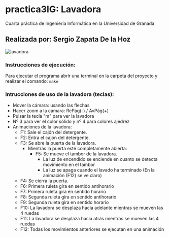 # practica3IG: Lavadora
Cuarta práctica de Ingeniería Informática en la Universidad de Granada
## Realizada por: Sergio Zapata De la Hoz
![lavadora](https://github.com/sergiozap13/practica3IG/assets/56563008/9ad0706d-d89b-428e-bc34-a1b111dc8c08)

### Instrucciones de ejecución:
Para ejecutar el programa abrir una terminal en la carpeta del proyecto y realizar el comando:
``` make ```

### Intrucciones de uso de la lavadora (teclas): 
- Mover la cámara: usando las flechas
- Hacer zoom a la cámara: RePág(-) / AvPág(+)
- Pulsar la tecla "m" para ver la lavadora
- Nº 3 para ver el color sólido y nº 4 para colores ajedrez
- Animaciones de la lavadora:
    - F1: Sale el cajón del detergente.
    - F2: Entra el cajón del detergente.
    - F3: Se abre la puerta de la lavadora.
        - Mientras la puerta esté completamente abierta:
            - F5: Se mueve el tambor de la lavadora.
                - La luz de encendido se enciende en cuanto se detecta movimiento en el tambor
                - La luz se apaga cuando el lavado ha terminado (En la animación (F12) se ve claro)
    - F4: Se cierra la puerta.
    - F6: Primera ruleta gira en sentido antihorario
    - F7: Primera ruleta gira en sentido horario
    - F8: Segunda ruleta gira en sentido antihorario
    - F9: Segunda ruleta gira en sentido horario
    - F10: La lavadora se desplaza hacia adelante mientras se mueven las 4 ruedas
    - F11: La lavadora se desplaza hacia atrás mientras se mueven las 4 ruedas
    - F12: Todas los movimientos anteriores se ejecutan en una animación